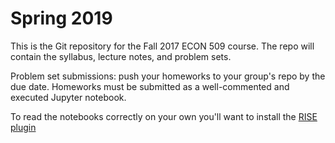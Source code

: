 # Spring 2019
This is the Git repository for the Fall 2017 ECON 509 course. The repo will contain the syllabus, lecture notes, and problem sets.

Problem set submissions: push your homeworks to your group's repo by the due date. Homeworks must be submitted as a well-commented and executed Jupyter notebook.

To read the notebooks correctly on your own you'll want to install the [RISE plugin](https://github.com/damianavila/RISE)